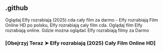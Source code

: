 ## .github

Oglądaj Elfy rozrabiają (2025) cda cały film za darmo - Elfy rozrabiają Film Online HD po polsku, Elfy rozrabiają caly film cda. Oglądaj film Elfy rozrabiają online. Gdzie można oglądać Elfy rozrabiają filmy za Darmo

### [Obejrzyj Teraz ➤ Elfy rozrabiają (2025) Cały Film Online HD]
